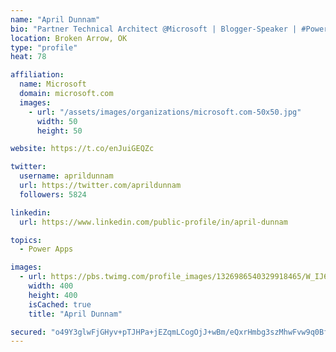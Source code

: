 ```yaml
---
name: "April Dunnam"
bio: "Partner Technical Architect @Microsoft | Blogger-Speaker | #PowerApps, #PowerAutomate, #Office365, #SharePoint | #WIT | #Karaoke Queen"
location: Broken Arrow, OK
type: "profile"
heat: 78

affiliation:
  name: Microsoft
  domain: microsoft.com
  images:
    - url: "/assets/images/organizations/microsoft.com-50x50.jpg"
      width: 50
      height: 50

website: https://t.co/enJuiGEQZc

twitter:
  username: aprildunnam
  url: https://twitter.com/aprildunnam
  followers: 5824

linkedin:
  url: https://www.linkedin.com/public-profile/in/april-dunnam

topics:
  - Power Apps

images:
  - url: https://pbs.twimg.com/profile_images/1326986540329918465/W_IJ6Ih2_400x400.jpg
    width: 400
    height: 400
    isCached: true
    title: "April Dunnam"

secured: "o49Y3glwFjGHyv+pTJHPa+jEZqmLCogOjJ+wBm/eQxrHmbg3szMhwFvw9q0BffcCdBkcBqs+pBmruOjgVHO5zmH1ZLC8elkf6rAlBwSWZoKUE8qjqkRHmwQKwkk5in8wfATpGc+fhLf4qOnPy7JyVH0/OWjwboaO1wcea9zY/+Hw0GDN0836bo9KxTDnCpbjQBbp+v01bedwYHWX0+obNCydVD5QI7LO/3o76dowobRLoNFbOxMy+UH8G1rjZDOYF6tqf7MTBlxgB2DEMFi7Exjy3rXyOofrOZIEZ1wPERMRQ1Ty3n8/7WF5ZCWfotmBkJXKmJrqH6sYseYzLcglKwNwfnenhugszmPviS3adNX9vAFcru+KYY/cufiSy8V/wdBjAxfNab0r9uRpTX7jT5SGfPJjI8oYilZXx6nlrwI=;MUZaFnVfRn+rrnLpuuprMg=="
---
```


